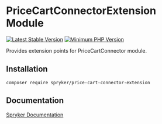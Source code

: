 # PriceCartConnectorExtension Module
[![Latest Stable Version](https://poser.pugx.org/spryker/price-cart-connector-extension/v/stable.svg)](https://packagist.org/packages/spryker/price-cart-connector-extension)
[![Minimum PHP Version](https://img.shields.io/badge/php-%3E%3D%208.1-8892BF.svg)](https://php.net/)

Provides extension points for PriceCartConnector module.

## Installation

```
composer require spryker/price-cart-connector-extension
```

## Documentation

[Spryker Documentation](https://docs.spryker.com)
